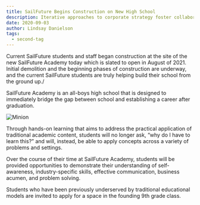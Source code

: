 ```yaml
---
title: SailFuture Begins Construction on New High School
description: Iterative approaches to corporate strategy foster collaborative thinking to further the overall value proposition. Organically grow the holistic world view of disruptive innovation via workplace diversity and empowerment.
date: 2020-09-03
author: Lindsay Danielson
tags:
  - second-tag
---
```



Current SailFuture students and staff began construction at the site of the new SailFuture Academy today which is slated to open in August of 2021.  Initial demolition and the beginning phases of construction are underway, and the current SailFuture students are truly helping build their school from the ground up./

SailFuture Academy is an all-boys high school that is designed to immediately bridge the gap between school and establishing a career after graduation.

![Minion](https://res.cloudinary.com/dbhwzxw0k/image/upload/v1570812746/12139990_831801776932307_5974419264370140447_o.jpg)

Through hands-on learning that aims to address the practical application of traditional academic content, students will no longer ask, “why do I have to learn this?” and will, instead, be able to apply concepts across a variety of problems and settings.  

Over the course of their time at SailFuture Academy, students will be provided opportunities to demonstrate their understanding of self-awareness, industry-specific skills, effective communication, business acumen, and problem solving.  

Students who have been previously underserved by traditional educational models are invited to apply for a space in the founding 9th grade class.  



